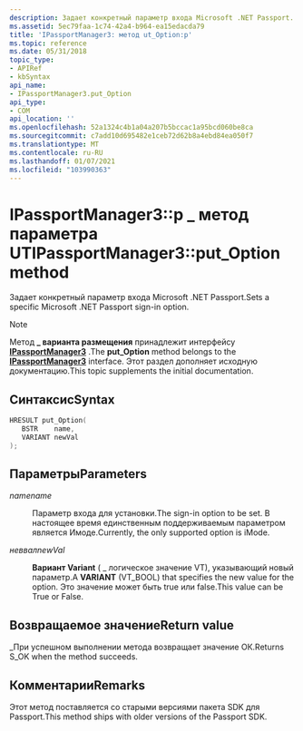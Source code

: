 ```yaml
---
description: Задает конкретный параметр входа Microsoft .NET Passport.
ms.assetid: 5ec79faa-1c74-42a4-b964-ea15edacda79
title: 'IPassportManager3: метод ut_Option:p'
ms.topic: reference
ms.date: 05/31/2018
topic_type:
- APIRef
- kbSyntax
api_name:
- IPassportManager3.put_Option
api_type:
- COM
api_location: ''
ms.openlocfilehash: 52a1324c4b1a04a207b5bccac1a95bcd060be8ca
ms.sourcegitcommit: c7add10d695482e1ceb72d62b8a4ebd84ea050f7
ms.translationtype: MT
ms.contentlocale: ru-RU
ms.lasthandoff: 01/07/2021
ms.locfileid: "103990363"
---
```

# <a name="ipassportmanager3put_option-method"></a><span data-ttu-id="82ed0-103">IPassportManager3::p \_ метод параметра UT</span><span class="sxs-lookup"><span data-stu-id="82ed0-103">IPassportManager3::put\_Option method</span></span>

<span data-ttu-id="82ed0-104">Задает конкретный параметр входа Microsoft .NET Passport.</span><span class="sxs-lookup"><span data-stu-id="82ed0-104">Sets a specific Microsoft .NET Passport sign-in option.</span></span>

> [!Note]  
> <span data-ttu-id="82ed0-105">Метод **\_ варианта размещения** принадлежит интерфейсу [**IPassportManager3**](/previous-versions/ms817681(v=msdn.10)) .</span><span class="sxs-lookup"><span data-stu-id="82ed0-105">The **put\_Option** method belongs to the [**IPassportManager3**](/previous-versions/ms817681(v=msdn.10)) interface.</span></span> <span data-ttu-id="82ed0-106">Этот раздел дополняет исходную документацию.</span><span class="sxs-lookup"><span data-stu-id="82ed0-106">This topic supplements the initial documentation.</span></span>

 

## <a name="syntax"></a><span data-ttu-id="82ed0-107">Синтаксис</span><span class="sxs-lookup"><span data-stu-id="82ed0-107">Syntax</span></span>


```C++
HRESULT put_Option(
   BSTR    name,
   VARIANT newVal
);
```



## <a name="parameters"></a><span data-ttu-id="82ed0-108">Параметры</span><span class="sxs-lookup"><span data-stu-id="82ed0-108">Parameters</span></span>

<dl> <dt>

<span data-ttu-id="82ed0-109">*name*</span><span class="sxs-lookup"><span data-stu-id="82ed0-109">*name*</span></span> 
</dt> <dd>

<span data-ttu-id="82ed0-110">Параметр входа для установки.</span><span class="sxs-lookup"><span data-stu-id="82ed0-110">The sign-in option to be set.</span></span> <span data-ttu-id="82ed0-111">В настоящее время единственным поддерживаемым параметром является Имоде.</span><span class="sxs-lookup"><span data-stu-id="82ed0-111">Currently, the only supported option is iMode.</span></span>

</dd> <dt>

<span data-ttu-id="82ed0-112">*неввал*</span><span class="sxs-lookup"><span data-stu-id="82ed0-112">*newVal*</span></span> 
</dt> <dd>

<span data-ttu-id="82ed0-113">**Вариант Variant** ( \_ логическое значение VT), указывающий новый параметр.</span><span class="sxs-lookup"><span data-stu-id="82ed0-113">A **VARIANT** (VT\_BOOL) that specifies the new value for the option.</span></span> <span data-ttu-id="82ed0-114">Это значение может быть true или false.</span><span class="sxs-lookup"><span data-stu-id="82ed0-114">This value can be True or False.</span></span>

</dd> </dl>

## <a name="return-value"></a><span data-ttu-id="82ed0-115">Возвращаемое значение</span><span class="sxs-lookup"><span data-stu-id="82ed0-115">Return value</span></span>

<span data-ttu-id="82ed0-116">\_При успешном выполнении метода возвращает значение ОК.</span><span class="sxs-lookup"><span data-stu-id="82ed0-116">Returns S\_OK when the method succeeds.</span></span>

## <a name="remarks"></a><span data-ttu-id="82ed0-117">Комментарии</span><span class="sxs-lookup"><span data-stu-id="82ed0-117">Remarks</span></span>

<span data-ttu-id="82ed0-118">Этот метод поставляется со старыми версиями пакета SDK для Passport.</span><span class="sxs-lookup"><span data-stu-id="82ed0-118">This method ships with older versions of the Passport SDK.</span></span>

 

 
